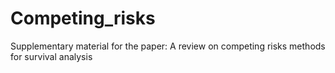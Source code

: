 # Competing_risks
Supplementary material for the paper: A review on competing risks methods for survival analysis
